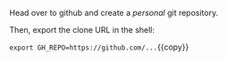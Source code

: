 Head over to github and create a _personal_ git repository.

Then, export the clone URL in the shell:

`export GH_REPO=https://github.com/...`{{copy}}

